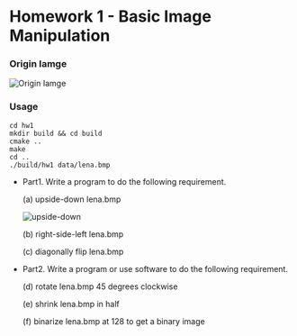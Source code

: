 # Homework 1 - Basic Image Manipulation
### Origin Iamge
![Origin Iamge](https://github.com/Offliners/NTU_Computer_Vision/blob/main/hw1/data/lena.bmp)

### Usage
```
cd hw1
mkdir build && cd build
cmake ..
make
cd ..
./build/hw1 data/lena.bmp
```

* Part1. Write a program to do the following requirement.

    (a) upside-down lena.bmp

    ![upside-down](https://github.com/Offliners/NTU_Computer_Vision/blob/main/hw1/demo/upside-down.png)
    
    (b) right-side-left lena.bmp
    
    (c) diagonally flip lena.bmp

* Part2. Write a program or use software to do the following requirement.
    
    (d) rotate lena.bmp 45 degrees clockwise
    
    (e) shrink lena.bmp in half
    
    (f) binarize lena.bmp at 128 to get a binary image